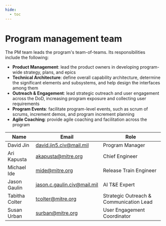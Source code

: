 ```yaml
---
hide:
  - toc
---
```


# Program management team

The PM team leads the program's team-of-teams. Its responsibilities include the following:

- **Product Management**: lead the product owners in developing program-wide strategy, plans, and epics
- **Technical Architecture**: define overall capability architecture, determine the significant elements and subsystems, and help design the interfaces among them
- **Outreach & Engagement**: lead strategic outreach and user engagement across the DoD, increasing program exposure and collecting user requirements
- **Program Events**: facilitate program-level events, such as scrum of scrums, increment demos, and program increment planning
- **Agile Coaching**: provide agile coaching and facilitation across the program

| Name | Email | Role |
| ---- | ----- | ---- |
| David Jin | david.jin5.civ@mail.mil | Program Manager |
| Ari Kapusta | akapusta@mitre.org | Chief Engineer |
| Michael Ide | mide@mitre.org | Release Train Engineer |
| Jason Gaulin | jason.c.gaulin.civ@mail.mil | AI T&E Expert |
| Tabitha Colter | tcolter@mitre.org | Strategic Outreach & Communication Lead |
| Susan Urban | surban@mitre.org | User Engagement Coordinator |
